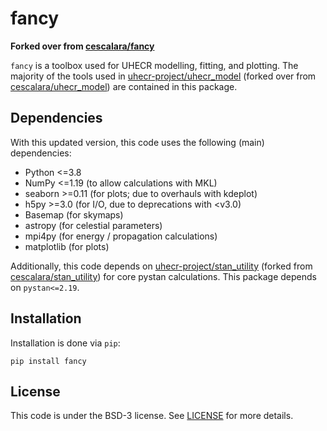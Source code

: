 # fancy

**Forked over from [cescalara/fancy](https://github.com/cescalara/fancy)**

`fancy` is a toolbox used for UHECR modelling, fitting, and plotting. The majority of the tools used in [uhecr-project/uhecr_model](https://github.com/uhecr-project/uhecr_model) (forked over from [cescalara/uhecr_model](https://github.com/cescalara/uhecr_model)) are contained in this package. 

## Dependencies

With this updated version, this code uses the following (main) dependencies:
- Python <=3.8
- NumPy <=1.19  (to allow calculations with MKL)
- seaborn >=0.11  (for plots; due to overhauls with kdeplot)
- h5py >=3.0  (for I/O, due to deprecations with <v3.0)
- Basemap   (for skymaps)
- astropy  (for celestial parameters)
- mpi4py  (for energy / propagation calculations)
- matplotlib  (for plots)

Additionally, this code depends on [uhecr-project/stan_utility](https://github.com/uhecr-project/stan_utility) (forked from [cescalara/stan_utility](https://github.com/cescalara/stan_utility)) for core pystan calculations. This package depends on `pystan<=2.19`. 

## Installation
Installation is done via `pip`:
```
pip install fancy
```

## License

This code is under the BSD-3 license. See [LICENSE](LICENSE) for more details.